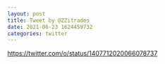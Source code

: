 ```yaml
--- 
layout: post 
title: Tweet by @ZZitrades 
date: 2021-06-23 1624459732 
categories: twitter 
--- 
```

https://twitter.com/o/status/1407712020066078737